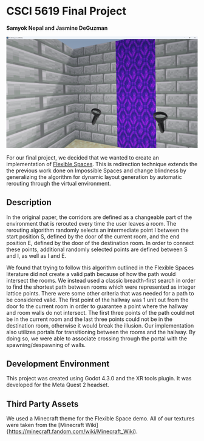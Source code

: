 # CSCI 5619 Final Project
**Samyok Nepal and Jasmine DeGuzman**

![flexiblespaces.png](./flexiblespaces.png)

For our final project, we decided that we wanted to create an implementation of [Flexible Spaces](https://ieeexplore.ieee.org/document/6549386#full-text-section). 
This is redirection technique extends the the previous work done on Impossible Spaces and change blindness by generalizing the algorithm for dynamic layout generation by automatic rerouting through the 
virtual environment. 

## Description
In the original paper, the corridors are defined as a changeable part of the environment that is rerouted every time the user leaves a room.
The rerouting algorithm randomly selects an intermediate point I between the start position S, defined by the door of the current room, and the 
end position E, defined by the door of the destination room. In order to connect these points, additional randomly selected points are defined between S and I,
as well as I and E.

We found that trying to follow this algorithm outlined in the Flexible Spaces literature did not create a valid path because of how the path would intersect the rooms. We instead used a classic breadth-first search in order to find the shortest path between rooms which were represented as integer lattice points. There were some other criteria that was needed for a path to be considered valid. The first point of the hallway was 1 unit out from the door fo the current room in order to guarantee a point where the hallway and room walls do not intersect. The first three points of the path could not be in the current room and the last three points could not be in the destination room, otherwise it would break the illusion. Our implementation also utilizes portals for transitioning between the rooms and the hallway. By doing so, we were able to associate crossing through the portal with the spawning/despawning of walls. 

## Development Environment
This project was created using Godot 4.3.0 and the XR tools plugin. It was developed for the Meta Quest 2 headset.

## Third Party Assets
We used a Minecraft theme for the Flexible Space demo. All of our textures were taken from the [Minecraft Wiki]{https://minecraft.fandom.com/wiki/Minecraft_Wiki).
